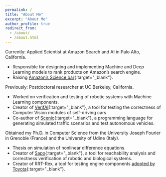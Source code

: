 ```yaml
---
permalink: /
title: "About Me"
excerpt: "About Me"
author_profile: true
redirect_from: 
  - /about/
  - /about.html
---
```


Currently: Applied Scientist at Amazon Search and AI in Palo Alto, California.
* Responsible for designing and implementing Machine and Deep Learning models to rank products on Amazon’s search engine.
* Raising [Amazon’s Science bar](https://www.amazon.science/search?q=tommaso+dreossi#nt=navsearch){:target="_blank"}.

Previously: Postdoctoral researcher at UC Berkeley, California.
*  Worked on verification and testing of robotic systems with Machine Learning components.
*  Creator of [VerifAI](https://github.com/BerkeleyLearnVerify/VerifAI){:target="_blank"}, a tool for testing the correctness of Computer Vision modules of self-driving cars.
*  Co-author of [Scenic](https://github.com/BerkeleyLearnVerify/Scenic){:target="_blank"}, a programming language for generating simulated traffic scenarios and test autonomous vehicles.

Obtained my Ph.D. in Computer Science from the University Joseph Fourier in Grenoble (France) and the University of Udine (Italy).
* Thesis on simulation of nonlinear difference equations. 
* Creator of [Sapo](https://github.com/dreossi/sapo){:target="_blank"}, a tool for reachability analysis and correctness verification of robotic and biological systems.
* Creator of RRT-Rex, a tool for testing engine components [adopted by Toyota](https://patents.google.com/patent/US9798652B2/en){:target="_blank"}.
